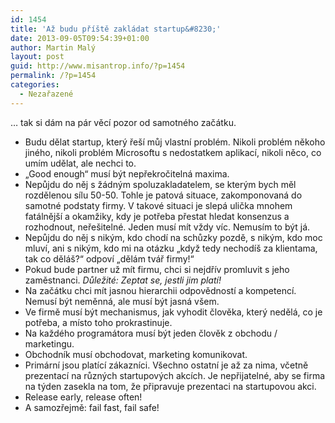 ```yaml
---
id: 1454
title: 'Až budu příště zakládat startup&#8230;'
date: 2013-09-05T09:54:39+01:00
author: Martin Malý
layout: post
guid: http://www.misantrop.info/?p=1454
permalink: /?p=1454
categories:
  - Nezařazené
---
```

&#8230; tak si dám na pár věcí pozor od samotného začátku.

<!--more-->

  * Budu dělat startup, který řeší můj vlastní problém. Nikoli problém někoho jiného, nikoli problém Microsoftu s nedostatkem aplikací, nikoli něco, co umím udělat, ale nechci to.
  * &#8222;Good enough&#8220; musí být nepřekročitelná maxima.
  * Nepůjdu do něj s žádným spoluzakladatelem, se kterým bych měl rozdělenou sílu 50-50. Tohle je patová situace, zakomponovaná do samotné podstaty firmy. V takové situaci je slepá ulička mnohem fatálnější a okamžiky, kdy je potřeba přestat hledat konsenzus a rozhodnout, neřešitelné. Jeden musí mít vždy víc. Nemusím to být já.
  * Nepůjdu do něj s nikým, kdo chodí na schůzky pozdě, s nikým, kdo moc mluví, ani s nikým, kdo mi na otázku &#8222;když tedy nechodíš za klientama, tak co děláš?&#8220; odpoví &#8222;dělám tvář firmy!&#8220;
  * Pokud bude partner už mít firmu, chci si nejdřív promluvit s jeho zaměstnanci. _Důležité: Zeptat se, jestli jim platí!_
  * Na začátku chci mít jasnou hierarchii odpovědností a kompetencí. Nemusí být neměnná, ale musí být jasná všem.
  * Ve firmě musí být mechanismus, jak vyhodit člověka, který nedělá, co je potřeba, a místo toho prokrastinuje.
  * Na každého programátora musí být jeden člověk z obchodu / marketingu.
  * Obchodník musí obchodovat, marketing komunikovat.
  * Primární jsou platící zákazníci. Všechno ostatní je až za nima, včetně prezentací na různých startupových akcích. Je nepřijatelné, aby se firma na týden zasekla na tom, že připravuje prezentaci na startupovou akci.
  * Release early, release often!
  * A samozřejmě: fail fast, fail safe!